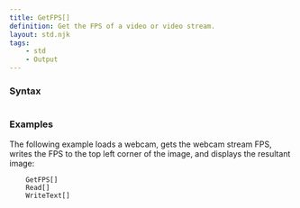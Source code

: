 ```yaml
---
title: GetFPS[]
definition: Get the FPS of a video or video stream.
layout: std.njk
tags:
    - std
    - Output
---
```


### Syntax

```GetFPS[]
```
### Examples

The following example loads a webcam, gets the webcam stream FPS, writes the FPS to the top left corner of the image, and displays the resultant image:

```UseCamera[]
    GetFPS[]
    Read[]
    WriteText[]
```